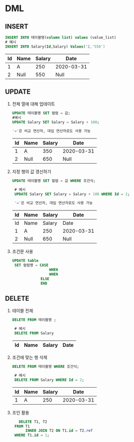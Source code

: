 # DML
## INSERT
```sql
INSERT INTO 테이블명(column list) values (value_list)
# 예시
INSERT INTO Salary(Id,Salary) Values('2,'550')

```
|Id|Name|Salary|Date|
|------|---|---|---|
|1|A|250|2020-03-31
|2|Null|550|Null

## UPDATE
1. 전체 열에 대해 업데이트
    ```sql
    UPDATE 테이블명 SET 컬럼 = 값;
    #예시
    UPDATE Salary SET Salary = Salary + 100;
    
    '='은 비교 연산자, 대입 연산자로도 사용 가능
    ```
    |Id|Name|Salary|Date|
    |------|---|---|---|
    |1|A|350|2020-03-31
    |2|Null|650|Null
2. 지정 행의 값 갱신하기
   ```sql
   UPDATE 테이블명 SET 컬럼 = 값 WHERE 조건식;

    # 예시
    UPDATE Salary SET Salary = Salary + 100 WHERE Id = 2;
    
    '='은 비교 연산자, 대입 연산자로도 사용 가능
   ```
    |Id|Name|Salary|Date|
    |------|---|---|---|
    |Id|Name|Salary|Date
    |1|A|250|2020-03-31
    |2|Null|650|Null
3. 조건문 사용
   ```sql
   UPDATE table
    SET 컬럼명 = CASE
                    WHEN
                    WHEN
                ELSE
                END
   ```
## DELETE 
1. 테이블 전체
   ```sql
   DELETE FROM 테이블명 ;

    # 예시
    DELETE FROM Salary
   ```
   |Id|Name|Salary|Date|
   |------|---|---|---|
   
2. 조건에 맞는 행 삭제
   ```sql
   DELETE FROM 테이블명 WHERE 조건식;

    # 예시
    DELETE FROM Salary WHERE Id = 2;
   ```
   |Id|Name|Salary|Date|
   |------|---|---|---|
   |1|A|250|2020-03-31
3. 조인 활용
   ```sql
      DELETE T1, T2
    FROM T1
         INNER JOIN T2 ON T1.id = T2.ref
    WHERE T1.id = 1;
   ```

    

